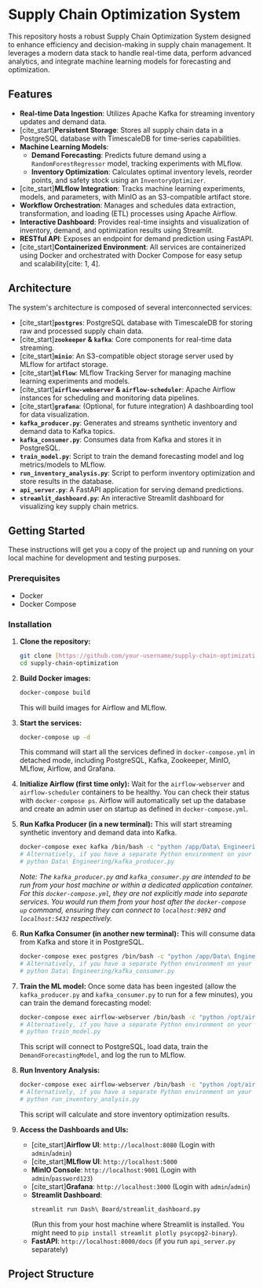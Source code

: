 # Supply Chain Optimization System

This repository hosts a robust Supply Chain Optimization System designed to enhance efficiency and decision-making in supply chain management. It leverages a modern data stack to handle real-time data, perform advanced analytics, and integrate machine learning models for forecasting and optimization.

## Features

* **Real-time Data Ingestion**: Utilizes Apache Kafka for streaming inventory updates and demand data.
* [cite_start]**Persistent Storage**: Stores all supply chain data in a PostgreSQL database with TimescaleDB for time-series capabilities.
* **Machine Learning Models**:
    * **Demand Forecasting**: Predicts future demand using a `RandomForestRegressor` model, tracking experiments with MLflow.
    * **Inventory Optimization**: Calculates optimal inventory levels, reorder points, and safety stock using an `InventoryOptimizer`.
* [cite_start]**MLflow Integration**: Tracks machine learning experiments, models, and parameters, with MinIO as an S3-compatible artifact store.
* **Workflow Orchestration**: Manages and schedules data extraction, transformation, and loading (ETL) processes using Apache Airflow.
* **Interactive Dashboard**: Provides real-time insights and visualization of inventory, demand, and optimization results using Streamlit.
* **RESTful API**: Exposes an endpoint for demand prediction using FastAPI.
* [cite_start]**Containerized Environment**: All services are containerized using Docker and orchestrated with Docker Compose for easy setup and scalability[cite: 1, 4].

## Architecture

The system's architecture is composed of several interconnected services:

* [cite_start]**`postgres`**: PostgreSQL database with TimescaleDB for storing raw and processed supply chain data.
* [cite_start]**`zookeeper` & `kafka`**: Core components for real-time data streaming.
* [cite_start]**`minio`**: An S3-compatible object storage server used by MLflow for artifact storage.
* [cite_start]**`mlflow`**: MLflow Tracking Server for managing machine learning experiments and models.
* [cite_start]**`airflow-webserver` & `airflow-scheduler`**: Apache Airflow instances for scheduling and monitoring data pipelines.
* [cite_start]**`grafana`**: (Optional, for future integration) A dashboarding tool for data visualization.
* **`kafka_producer.py`**: Generates and streams synthetic inventory and demand data to Kafka topics.
* **`kafka_consumer.py`**: Consumes data from Kafka and stores it in PostgreSQL.
* **`train_model.py`**: Script to train the demand forecasting model and log metrics/models to MLflow.
* **`run_inventory_analysis.py`**: Script to perform inventory optimization and store results in the database.
* **`api_server.py`**: A FastAPI application for serving demand predictions.
* **`streamlit_dashboard.py`**: An interactive Streamlit dashboard for visualizing key supply chain metrics.

## Getting Started

These instructions will get you a copy of the project up and running on your local machine for development and testing purposes.

### Prerequisites

* Docker
* Docker Compose

### Installation

1.  **Clone the repository:**
    ```bash
    git clone [https://github.com/your-username/supply-chain-optimization.git](https://github.com/your-username/supply-chain-optimization.git)
    cd supply-chain-optimization
    ```

2.  **Build Docker images:**
    ```bash
    docker-compose build
    ```
    This will build images for Airflow  and MLflow.

3.  **Start the services:**
    ```bash
    docker-compose up -d
    ```
    This command will start all the services defined in `docker-compose.yml` in detached mode, including PostgreSQL, Kafka, Zookeeper, MinIO, MLflow, Airflow, and Grafana.

4.  **Initialize Airflow (first time only):**
    Wait for the `airflow-webserver` and `airflow-scheduler` containers to be healthy. You can check their status with `docker-compose ps`.
    Airflow will automatically set up the database and create an admin user on startup as defined in `docker-compose.yml`.

5.  **Run Kafka Producer (in a new terminal):**
    This will start streaming synthetic inventory and demand data into Kafka.
    ```bash
    docker-compose exec kafka /bin/bash -c "python /app/Data\ Engineering/kafka_producer.py" # Assuming kafka_producer.py is copied to /app/Data Engineering/ within the kafka container. Adjust path as necessary.
    # Alternatively, if you have a separate Python environment on your host:
    # python Data\ Engineering/kafka_producer.py
    ```
    *Note: The `kafka_producer.py` and `kafka_consumer.py` are intended to be run from your host machine or within a dedicated application container. For this `docker-compose.yml`, they are not explicitly made into separate services. You would run them from your host after the `docker-compose up` command, ensuring they can connect to `localhost:9092` and `localhost:5432` respectively.*

6.  **Run Kafka Consumer (in another new terminal):**
    This will consume data from Kafka and store it in PostgreSQL.
    ```bash
    docker-compose exec postgres /bin/bash -c "python /app/Data\ Engineering/kafka_consumer.py" # Assuming kafka_consumer.py is copied to /app/Data Engineering/ within the postgres container. Adjust path as necessary.
    # Alternatively, if you have a separate Python environment on your host:
    # python Data\ Engineering/kafka_consumer.py
    ```

7.  **Train the ML model:**
    Once some data has been ingested (allow the `kafka_producer.py` and `kafka_consumer.py` to run for a few minutes), you can train the demand forecasting model:
    ```bash
    docker-compose exec airflow-webserver /bin/bash -c "python /opt/airflow/dags/train_model.py" # Adjust path as necessary
    # Alternatively, if you have a separate Python environment on your host:
    # python train_model.py
    ```
    This script will connect to PostgreSQL, load data, train the `DemandForecastingModel`, and log the run to MLflow.

8.  **Run Inventory Analysis:**
    ```bash
    docker-compose exec airflow-webserver /bin/bash -c "python /opt/airflow/dags/run_inventory_analysis.py" # Adjust path as necessary
    # Alternatively, if you have a separate Python environment on your host:
    # python run_inventory_analysis.py
    ```
    This script will calculate and store inventory optimization results.

9.  **Access the Dashboards and UIs:**
    * [cite_start]**Airflow UI**: `http://localhost:8080` (Login with `admin`/`admin`) 
    * [cite_start]**MLflow UI**: `http://localhost:5000` 
    * **MinIO Console**: `http://localhost:9001` (Login with `admin`/`password123`) 
    * [cite_start]**Grafana**: `http://localhost:3000` (Login with `admin`/`admin`) 
    * **Streamlit Dashboard**:
        ```bash
        streamlit run Dash\ Board/streamlit_dashboard.py
        ```
        (Run this from your host machine where Streamlit is installed. You might need to `pip install streamlit plotly psycopg2-binary`).
    * **FastAPI**: `http://localhost:8000/docs` (if you run `api_server.py` separately)

## Project Structure

